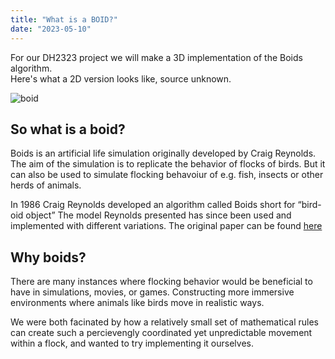 ```yaml
---
title: "What is a BOID?"
date: "2023-05-10"
---
```


For our DH2323 project we will make a 3D implementation of the Boids algorithm.  
Here's what a 2D version looks like, source unknown.

![boid](/images/boidsgif.gif)

## So what is a boid?

Boids is an artificial life simulation originally developed by Craig Reynolds. The aim of the simulation is to replicate the behavior of flocks of birds. But it can also be used to simulate flocking behavoiur of e.g. fish, insects or other herds of animals.

In 1986 Craig Reynolds developed an algorithm called Boids short for “bird-oid object” The model Reynolds presented has since been used and implemented with different variations. The original paper can be found [here](https://dl.acm.org/doi/10.1145/37401.37406)

## Why boids?

There are many instances where flocking behavior would be beneficial to have in simulations, movies, or games. Constructing more immersive environments where animals like birds move in realistic ways.

We were both facinated by how a relatively small set of mathematical rules can create such a percievengly coordinated yet unpredictable movement within a flock, and wanted to try implementing it ourselves.
